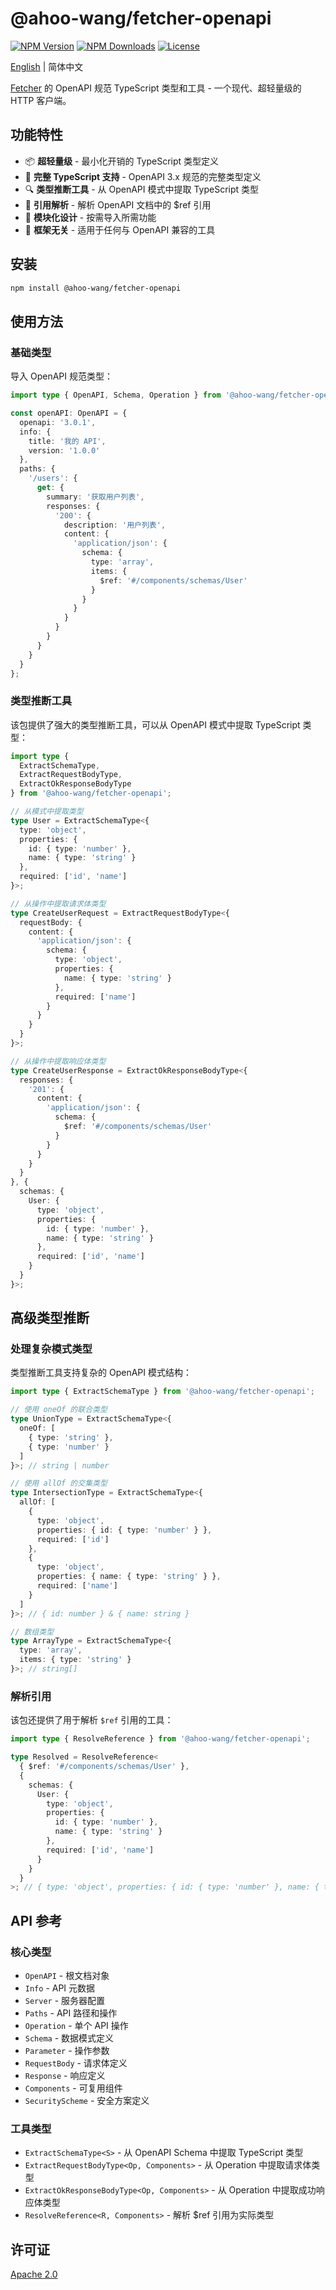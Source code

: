 # @ahoo-wang/fetcher-openapi

[![NPM Version](https://img.shields.io/npm/v/@ahoo-wang/fetcher-openapi)](https://www.npmjs.com/package/@ahoo-wang/fetcher-openapi)
[![NPM Downloads](https://img.shields.io/npm/dm/@ahoo-wang/fetcher-openapi)](https://www.npmjs.com/package/@ahoo-wang/fetcher-openapi)
[![License](https://img.shields.io/npm/l/@ahoo-wang/fetcher-openapi)](https://github.com/Ahoo-Wang/fetcher/blob/master/LICENSE)

[English](./README.md) | 简体中文

[Fetcher](https://github.com/Ahoo-Wang/fetcher) 的 OpenAPI 规范 TypeScript 类型和工具 - 一个现代、超轻量级的 HTTP 客户端。

## 功能特性

- 📦 **超轻量级** - 最小化开销的 TypeScript 类型定义
- 🦺 **完整 TypeScript 支持** - OpenAPI 3.x 规范的完整类型定义
- 🔍 **类型推断工具** - 从 OpenAPI 模式中提取 TypeScript 类型
- 🔄 **引用解析** - 解析 OpenAPI 文档中的 $ref 引用
- 🧩 **模块化设计** - 按需导入所需功能
- 🎯 **框架无关** - 适用于任何与 OpenAPI 兼容的工具

## 安装

```bash
npm install @ahoo-wang/fetcher-openapi
```

## 使用方法

### 基础类型

导入 OpenAPI 规范类型：

```typescript
import type { OpenAPI, Schema, Operation } from '@ahoo-wang/fetcher-openapi';

const openAPI: OpenAPI = {
  openapi: '3.0.1',
  info: {
    title: '我的 API',
    version: '1.0.0'
  },
  paths: {
    '/users': {
      get: {
        summary: '获取用户列表',
        responses: {
          '200': {
            description: '用户列表',
            content: {
              'application/json': {
                schema: {
                  type: 'array',
                  items: {
                    $ref: '#/components/schemas/User'
                  }
                }
              }
            }
          }
        }
      }
    }
  }
};
```

### 类型推断工具

该包提供了强大的类型推断工具，可以从 OpenAPI 模式中提取 TypeScript 类型：

```typescript
import type {
  ExtractSchemaType,
  ExtractRequestBodyType,
  ExtractOkResponseBodyType
} from '@ahoo-wang/fetcher-openapi';

// 从模式中提取类型
type User = ExtractSchemaType<{
  type: 'object',
  properties: {
    id: { type: 'number' },
    name: { type: 'string' }
  },
  required: ['id', 'name']
}>;

// 从操作中提取请求体类型
type CreateUserRequest = ExtractRequestBodyType<{
  requestBody: {
    content: {
      'application/json': {
        schema: {
          type: 'object',
          properties: {
            name: { type: 'string' }
          },
          required: ['name']
        }
      }
    }
  }
}>;

// 从操作中提取响应体类型
type CreateUserResponse = ExtractOkResponseBodyType<{
  responses: {
    '201': {
      content: {
        'application/json': {
          schema: {
            $ref: '#/components/schemas/User'
          }
        }
      }
    }
  }
}, {
  schemas: {
    User: {
      type: 'object',
      properties: {
        id: { type: 'number' },
        name: { type: 'string' }
      },
      required: ['id', 'name']
    }
  }
}>;
```

## 高级类型推断

### 处理复杂模式类型

类型推断工具支持复杂的 OpenAPI 模式结构：

```typescript
import type { ExtractSchemaType } from '@ahoo-wang/fetcher-openapi';

// 使用 oneOf 的联合类型
type UnionType = ExtractSchemaType<{
  oneOf: [
    { type: 'string' },
    { type: 'number' }
  ]
}>; // string | number

// 使用 allOf 的交集类型
type IntersectionType = ExtractSchemaType<{
  allOf: [
    {
      type: 'object',
      properties: { id: { type: 'number' } },
      required: ['id']
    },
    {
      type: 'object',
      properties: { name: { type: 'string' } },
      required: ['name']
    }
  ]
}>; // { id: number } & { name: string }

// 数组类型
type ArrayType = ExtractSchemaType<{
  type: 'array',
  items: { type: 'string' }
}>; // string[]
```

### 解析引用

该包还提供了用于解析 `$ref` 引用的工具：

```typescript
import type { ResolveReference } from '@ahoo-wang/fetcher-openapi';

type Resolved = ResolveReference<
  { $ref: '#/components/schemas/User' },
  {
    schemas: {
      User: {
        type: 'object',
        properties: {
          id: { type: 'number' },
          name: { type: 'string' }
        },
        required: ['id', 'name']
      }
    }
  }
>; // { type: 'object', properties: { id: { type: 'number' }, name: { type: 'string' } }, required: ['id', 'name'] }
```

## API 参考

### 核心类型

- `OpenAPI` - 根文档对象
- `Info` - API 元数据
- `Server` - 服务器配置
- `Paths` - API 路径和操作
- `Operation` - 单个 API 操作
- `Schema` - 数据模式定义
- `Parameter` - 操作参数
- `RequestBody` - 请求体定义
- `Response` - 响应定义
- `Components` - 可复用组件
- `SecurityScheme` - 安全方案定义

### 工具类型

- `ExtractSchemaType<S>` - 从 OpenAPI Schema 中提取 TypeScript 类型
- `ExtractRequestBodyType<Op, Components>` - 从 Operation 中提取请求体类型
- `ExtractOkResponseBodyType<Op, Components>` - 从 Operation 中提取成功响应体类型
- `ResolveReference<R, Components>` - 解析 $ref 引用为实际类型

## 许可证

[Apache 2.0](https://github.com/Ahoo-Wang/fetcher/blob/master/LICENSE)